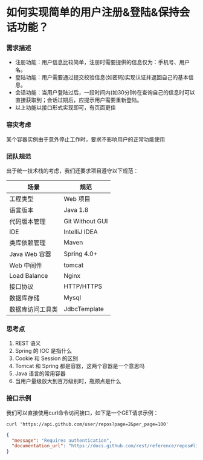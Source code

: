 # 如何实现简单的用户注册&登陆&保持会话功能？

### 需求描述

* 注册功能：用户信息比较简单，注册时需要提供的信息仅为：手机号、用户名。
* 登陆功能：用户需要通过提交校验信息(如密码)实现认证并返回自己的基本信息。
* 会话功能：当用户登陆过后，一段时间内(如30分钟)在查询自己的信息时可以直接获取到；会话过期后，应提示用户需要重新登陆。
* 以上功能以接口形式实现即可，有页面更佳

### 容灾考虑

某个容器实例由于意外停止工作时，要求不影响用户的正常功能使用

### 团队规范

出于统一技术栈的考虑，我们还要求项目遵守以下规范：

场景 | 规范
------------ | -------------
工程类型 | Web 项目
语言版本 | Java 1.8
代码版本管理 | Git Without GUI
IDE | IntelliJ IDEA
类库依赖管理 | Maven
Java Web 容器 | Spring 4.0+
Web 中间件 | tomcat
Load Balance | Nginx
接口协议 | HTTP/HTTPS
数据库存储 | Mysql
数据库访问工具类 | JdbcTemplate

### 思考点

1. REST 语义
2. Spring 的 IOC 是指什么
3. Cookie 和 Session 的区别
4. Tomcat 和 Spring 都是容器，这两个容器是一个意思吗
5. Java 语言的常用容器
6. 当用户量级放大到百万级别时，瓶颈点是什么


### 接口示例

我们可以直接使用curl命令访问接口，如下是一个GET请求示例：

```shell
curl 'https://api.github.com/user/repos?page=2&per_page=100'
```

```json
{
  "message": "Requires authentication",
  "documentation_url": "https://docs.github.com/rest/reference/repos#list-repositories-for-the-authenticated-user"
}
```

